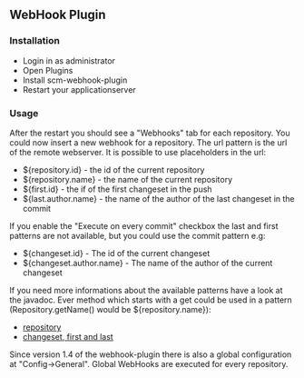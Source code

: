 WebHook Plugin
--------------

### Installation

-   Login in as administrator
-   Open Plugins
-   Install scm-webhook-plugin
-   Restart your applicationserver

### Usage

After the restart you should see a \"Webhooks\" tab for each repository.
You could now insert a new webhook for a repository. The url pattern is
the url of the remote webserver. It is possible to use placeholders in
the url:

-   \${repository.id} - the id of the current repository
-   \${repository.name} - the name of the current repository
-   \${first.id} - the if of the first changeset in the push
-   \${last.author.name} - the name of the author of the last changeset
    in the commit

If you enable the \"Execute on every commit\" checkbox the last and
first patterns are not available, but you could use the commit pattern
e.g:

-   \${changeset.id} - The id of the current changeset
-   \${changeset.author.name} - The name of the author of the current
    changeset

If you need more informations about the available patterns have a look
at the javadoc. Ever method which starts with a get could be used in a
pattern (Repository.getName() would be \${repository.name}):

-   [repository](http://docs.scm-manager.org/apidocs/latest/sonia/scm/repository/Repository.html "wikilink")
-   [changeset, first and
    last](http://docs.scm-manager.org/apidocs/latest/sonia/scm/repository/Changeset.html "wikilink")

Since version 1.4 of the webhook-plugin there is also a global
configuration at \"Config-\>General\". Global WebHooks are executed for
every repository.
